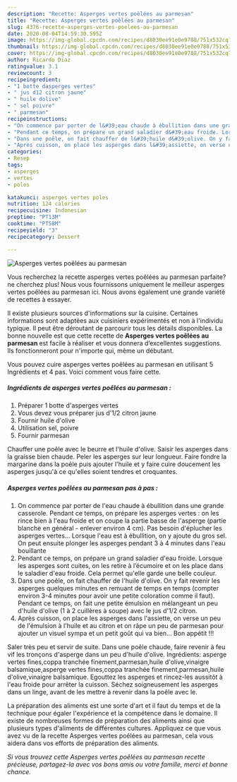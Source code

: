 ```yaml
---
description: "Recette: Asperges vertes poêlées au parmesan"
title: "Recette: Asperges vertes poêlées au parmesan"
slug: 4376-recette-asperges-vertes-poelees-au-parmesan
date: 2020-08-04T14:59:30.595Z
image: https://img-global.cpcdn.com/recipes/d8030ee91e0e9788/751x532cq70/asperges-vertes-poelees-au-parmesan-photo-principale-de-la-recette.jpg
thumbnail: https://img-global.cpcdn.com/recipes/d8030ee91e0e9788/751x532cq70/asperges-vertes-poelees-au-parmesan-photo-principale-de-la-recette.jpg
cover: https://img-global.cpcdn.com/recipes/d8030ee91e0e9788/751x532cq70/asperges-vertes-poelees-au-parmesan-photo-principale-de-la-recette.jpg
author: Ricardo Diaz
ratingvalue: 3.1
reviewcount: 3
recipeingredient:
- "1 botte dasperges vertes"
- " jus d12 citron jaune"
- " huile dolive"
- " sel poivre"
- " parmesan"
recipeinstructions:
- "On commence par porter de l&#39;eau chaude à ébullition dans une grande casserole. Pendant ce temps, on prépare les asperges vertes : on les rince bien à l&#39;eau froide et on coupe la partie basse de l&#39;asperge (partie blanche en général - enlever environ 4 cm). Pas besoin d&#39;éplucher les asperges vertes... Lorsque l&#39;eau est à ébullition, on y ajoute du gros sel. On peut ensuite plonger les asperges pendant 3 à 4 minutes dans l&#39;eau bouillante"
- "Pendant ce temps, on prépare un grand saladier d&#39;eau froide. Lorsque les asperges sont cuites, on les retire à l’écumoire et on les place dans le saladier d&#39;eau froide. Cela permet qu&#39;elle garde une belle couleur."
- "Dans une poêle, on fait chauffer de l&#39;huile d&#39;olive. On y fait revenir les asperges quelques minutes en remuant de temps en temps (compter environ 3-4 minutes pour avoir une petite coloration comme il faut). Pendant ce temps, on fait une petite émulsion en mélangeant un peu d&#39;huile d&#39;olive (1 à 2 cuillères à soupe) avec le jus d&#39;1/2 citron."
- "Après cuisson, on place les asperges dans l&#39;assiette, on verse un peu de l&#39;émulsion à l&#39;huile et au citron et on râpe un peu de parmesan pour ajouter un visuel sympa et un petit goût qui va bien... Bon appétit !!!"
categories:
- Resep
tags:
- asperges
- vertes
- poles

katakunci: asperges vertes poles 
nutrition: 124 calories
recipecuisine: Indonesian
preptime: "PT13M"
cooktime: "PT58M"
recipeyield: "3"
recipecategory: Dessert

---
```



![Asperges vertes poêlées au parmesan](https://img-global.cpcdn.com/recipes/d8030ee91e0e9788/751x532cq70/asperges-vertes-poelees-au-parmesan-photo-principale-de-la-recette.jpg)

Vous recherchez la recette asperges vertes poêlées au parmesan parfaite? ne cherchez plus! Nous vous fournissons uniquement le meilleur asperges vertes poêlées au parmesan ici. Nous avons également une grande variété de recettes à essayer.

Il existe plusieurs sources d'informations sur la cuisine. Certaines informations sont adaptées aux cuisiniers expérimentés et non à l'individu typique. Il peut être déroutant de parcourir tous les détails disponibles. La bonne nouvelle est que cette recette de <strong> Asperges vertes poêlées au parmesan </strong> est facile à réaliser et vous donnera d’excellentes suggestions. Ils fonctionneront pour n'importe qui, même un débutant.

<!--inarticleads1-->

Vous pouvez cuire asperges vertes poêlées au parmesan en utilisant 5 Ingrédients et 4 pas. Voici comment vous faire cette.

##### Ingrédients de asperges vertes poêlées au parmesan :

1. Préparer 1 botte d&#39;asperges vertes
1. Vous devez vous préparer  jus d&#39;1/2 citron jaune
1. Fournir  huile d&#39;olive
1. Utilisation  sel, poivre
1. Fournir  parmesan


Chauffer une poêle avec le beurre et l&#39;huile d&#39;olive. Saisir les asperges dans la graisse bien chaude. Peler les asperges sur leur longueur. Faire fondre la margarine dans la poêle puis ajouter l&#39;huile et y faire cuire doucement les asperges jusqu&#39;à ce qu&#39;elles soient tendres et croquantes. 

<!--inarticleads2-->

##### Asperges vertes poêlées au parmesan pas à pas :

1. On commence par porter de l&#39;eau chaude à ébullition dans une grande casserole. Pendant ce temps, on prépare les asperges vertes : on les rince bien à l&#39;eau froide et on coupe la partie basse de l&#39;asperge (partie blanche en général - enlever environ 4 cm). Pas besoin d&#39;éplucher les asperges vertes... Lorsque l&#39;eau est à ébullition, on y ajoute du gros sel. On peut ensuite plonger les asperges pendant 3 à 4 minutes dans l&#39;eau bouillante
1. Pendant ce temps, on prépare un grand saladier d&#39;eau froide. Lorsque les asperges sont cuites, on les retire à l’écumoire et on les place dans le saladier d&#39;eau froide. Cela permet qu&#39;elle garde une belle couleur.
1. Dans une poêle, on fait chauffer de l&#39;huile d&#39;olive. On y fait revenir les asperges quelques minutes en remuant de temps en temps (compter environ 3-4 minutes pour avoir une petite coloration comme il faut). Pendant ce temps, on fait une petite émulsion en mélangeant un peu d&#39;huile d&#39;olive (1 à 2 cuillères à soupe) avec le jus d&#39;1/2 citron.
1. Après cuisson, on place les asperges dans l&#39;assiette, on verse un peu de l&#39;émulsion à l&#39;huile et au citron et on râpe un peu de parmesan pour ajouter un visuel sympa et un petit goût qui va bien... Bon appétit !!!


Saler très peu et servir de suite. Dans une poêle chaude, faire revenir à feu vif les tronçons d&#39;asperge dans un peu d&#39;huile d&#39;olive. Ingrédients: asperge vertes fines,coppa tranchée finement,parmesan,huile d&#39;olive,vinaigre balsamique,asperge vertes fines,coppa tranchée finement,parmesan,huile d&#39;olive,vinaigre balsamique. Egouttez les asperges et rincez-les aussitôt à l&#39;eau froide pour arrêter la cuisson. Séchez soigneusement les asperges dans un linge, avant de les mettre à revenir dans la poêle avec le. 

<!--inarticleads1-->

<p>
La préparation des aliments est une sorte d'art et il faut du temps et de la technique pour égaler l'expérience et la compétence dans le domaine. Il existe de nombreuses formes de préparation des aliments ainsi que plusieurs types d'aliments de différentes cultures. Appliquez ce que vous avez vu de la recette Asperges vertes poêlées au parmesan, cela vous aidera dans vos efforts de préparation des aliments.
</p>

<p>
<i>Si vous trouvez cette Asperges vertes poêlées au parmesan recette précieuse, partagez-la avec vos bons amis ou votre famille, merci et bonne chance.</i>
</p>

